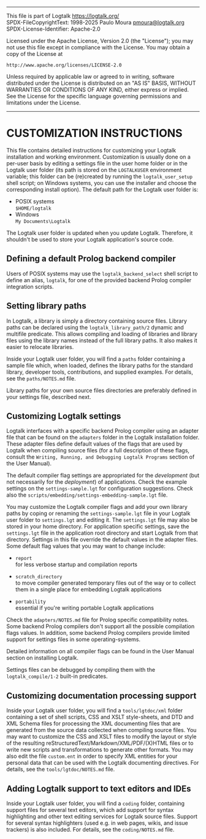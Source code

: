 ________________________________________________________________________

This file is part of Logtalk <https://logtalk.org/>  
SPDX-FileCopyrightText: 1998-2025 Paulo Moura <pmoura@logtalk.org>  
SPDX-License-Identifier: Apache-2.0

Licensed under the Apache License, Version 2.0 (the "License");
you may not use this file except in compliance with the License.
You may obtain a copy of the License at

    http://www.apache.org/licenses/LICENSE-2.0

Unless required by applicable law or agreed to in writing, software
distributed under the License is distributed on an "AS IS" BASIS,
WITHOUT WARRANTIES OR CONDITIONS OF ANY KIND, either express or implied.
See the License for the specific language governing permissions and
limitations under the License.
________________________________________________________________________


CUSTOMIZATION INSTRUCTIONS
==========================

This file contains detailed instructions for customizing your Logtalk
installation and working environment. Customization is usually done on
a per-user basis by editing a settings file in the user home folder
or in the Logtalk user folder (its path is stored on the `LOGTALKUSER`
environment variable; this folder can be (re)created by running the
`logtalk_user_setup` shell script; on Windows systems, you can use the
installer and choose the corresponding install option). The default
path for the Logtalk user folder is:

* POSIX systems  
    `$HOME/logtalk`
* Windows  
    `My Documents\Logtalk`

The Logtalk user folder is updated when you update Logtalk. Therefore,
it shouldn't be used to store your Logtalk application's source code.


Defining a default Prolog backend compiler
------------------------------------------

Users of POSIX systems may use the `logtalk_backend_select` shell script
to define an alias, `logtalk`, for one of the provided backend Prolog
compiler integration scripts.


Setting library paths
---------------------

In Logtalk, a library is simply a directory containing source files. Library
paths can be declared using the `logtalk_library_path/2` dynamic and multifile
predicate. This allows compiling and loading of libraries and library files
using the library names instead of the full library paths. It also makes it
easier to relocate libraries.

Inside your Logtalk user folder, you will find a `paths` folder containing
a sample file which, when loaded, defines the library paths for the standard
library, developer tools, contributions, and supplied examples. For details,
see the `paths/NOTES.md` file.

Library paths for your own source files directories are preferably defined in
your settings file, described next.


Customizing Logtalk settings
----------------------------

Logtalk interfaces with a specific backend Prolog compiler using an adapter
file that can be found on the `adapters` folder in the Logtalk installation
folder. These adapter files define default values of the flags that are used
by Logtalk when compiling source files (for a full description of these flags,
consult the `Writing, Running, and Debugging Logtalk Programs` section of the
User Manual).

The default compiler flag settings are appropriated for the *development*
(but not necessarily for the *deployment*) of applications. Check the example
settings on the `settings-sample.lgt` for configuration suggestions. Check
also the `scripts/embedding/settings-embedding-sample.lgt` file.

You may customize the Logtalk compiler flags and add your own library paths
by coping or renaming the `settings-sample.lgt` file in your Logtalk user
folder to `settings.lgt` and editing it. The `settings.lgt` file may also be
stored in your home directory. For application specific settings, save the
`settings.lgt` file in the application root directory and start Logtalk from
that directory. Settings in this file override the default values in the
adapter files. Some default flag values that you may want to change include:

* `report`  
    for less verbose startup and compilation reports

* `scratch_directory`  
    to move compiler generated temporary files out of the way or to
    collect them in a single place for embedding Logtalk applications

* `portability`  
    essential if you're writing portable Logtalk applications

Check the `adapters/NOTES.md` file for Prolog specific compatibility notes.
Some backend Prolog compilers don't support all the possible compilation
flags values. In addition, some backend Prolog compilers provide limited
support for settings files in some operating-systems.

Detailed information on all compiler flags can be found in the User Manual
section on installing Logtalk.

Settings files can be debugged by compiling them with the `logtalk_compile/1-2`
built-in predicates.


Customizing documentation processing support
--------------------------------------------

Inside your Logtalk user folder, you will find a `tools/lgtdoc/xml` folder
containing a set of shell scripts, CSS and XSLT style-sheets, and DTD and
XML Schema files for processing the XML documenting files that are generated
from the source data collected when compiling source files. You may want to
customize the CSS and XSLT files to modify the layout or style of the resulting
reStructuredText/Markdown/XML/PDF/(X)HTML files or to write new scripts and
transformations to generate other formats. You may also edit the file
`custom.ent` in order to specify XML entities for your personal data that
can be used with the Logtalk documenting directives. For details, see the
`tools/lgtdoc/NOTES.md` file.


Adding Logtalk support to text editors and IDEs
-----------------------------------------------

Inside your Logtalk user folder, you will find a `coding` folder, containing
support files for several text editors, which add support for syntax
highlighting and other text editing services for Logtalk source files.
Support for several syntax highlighters (used e.g. in web pages, wikis, and
issue trackers) is also included. For details, see the `coding/NOTES.md`
file.

